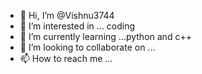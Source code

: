 - 👋 Hi, I’m @Vishnu3744
- 👀 I’m interested in ... coding
- 🌱 I’m currently learning ...python and c++
- 💞️ I’m looking to collaborate on ...
- 📫 How to reach me ...

<!---
Vishnu3744/Vishnu3744 is a ✨ special ✨ repository because its `README.md` (this file) appears on your GitHub profile.
You can click the Preview link to take a look at your changes.
--->
